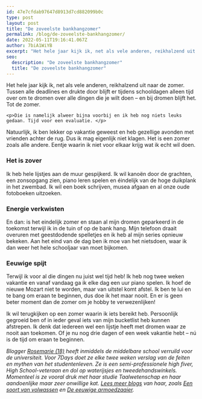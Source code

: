 ```yaml
---
id: 47e7cfdab97647d8913d7cd882099b0c
type: post
layout: post
title: "De zoveelste bankhangzomer"
permalink: /blog/de-zoveelste-bankhangzomer/
date: 2022-05-11T19:16:41.067Z
author: 7biA1WiYB
excerpt: "Het hele jaar kijk ik, net als vele anderen, reikhalzend uit naar de zomer. Tussen alle deadlines en drukte door blijft er tijdens schooldagen alleen tijd over om te dromen over alle dingen die je wilt doen – en bij dromen blijft het. Tot de zomer.  "
seo:
  description: "De zoveelste bankhangzomer"
  title: "De zoveelste bankhangzomer"
---
```

Het hele jaar kijk ik, net als vele anderen, reikhalzend uit naar de zomer. Tussen alle deadlines en drukte door blijft er tijdens schooldagen alleen tijd over om te dromen over alle dingen die je wilt doen – en bij dromen blijft het. Tot de zomer.  

    <p>Die is namelijk alweer bijna voorbij en ik heb nog niets leuks gedaan. Tijd voor een evaluatie. </p>
<p>Natuurlijk, ik ben lekker op vakantie geweest en heb gezellige avonden met vrienden achter de rug. Dus ik mag eigenlijk niet klagen. Het is een zomer zoals alle andere. Eentje waarin ik niet voor elkaar krijg wat ik echt wil doen.</p>
<h3>Het is zover</h3>
<p>Ik heb hele lijstjes aan de muur gespijkerd. Ik wil kanoën door de grachten, een zonsopgang zien, piano leren spelen en éindelijk van de hoge duikplank in het zwembad. Ik wil een boek schrijven, musea afgaan en al onze oude fotoboeken uitzoeken.</p>
<h3>Energie verkwisten</h3>
<p>En dan: is het eindelijk zomer en staan al mijn dromen geparkeerd in de toekomst terwijl ik in de tuin of op de bank hang. Mijn telefoon draait overuren met geestdodende spelletjes en ik heb al mijn series opnieuw bekeken. Aan het eind van de dag ben ik moe van het nietsdoen, waar ik dan weer het hele schooljaar van moet bijkomen.</p>
<h3>Eeuwige spijt</h3>
<p>Terwijl ik voor al die dingen nu juist wel tijd heb! Ik heb nog twee weken vakantie en vanaf vandaag ga ik elke dag een uur piano spelen. Ik hoef de nieuwe Mozart niet te worden, maar van uitstel komt afstel. Ik ben te lui en te bang om eraan te beginnen, dus doe ik het maar nooit. En er is geen beter moment dan de zomer om je hobby te verwezenlijken!</p>
<p>Ik wil terugkijken op een zomer waarin ik iets bereikt heb. Persoonlijk gegroeid ben of in ieder geval iets van mijn bucketlist heb kunnen afstrepen. Ik denk dat iedereen wel een lijstje heeft met dromen waar ze nooit aan toekomen. Of je nu nog drie dagen of een week vakantie hebt – nú is de tijd om eraan te beginnen.</p>
<p><em>Blogger </em><a href="https://original.sevendays.nl/user/40"><em>Rosemarie (18)</em></a><em> heeft inmiddels de middelbare school verruild voor de universiteit. Voor 7Days doet ze elke twee weken verslag van de feiten en mythen van het studentenleven. Ze </em><em>is een semi-professionele high fiver, High School-veteraan en dol op waterijsjes en tweedehandswinkels. Momenteel is ze vooral druk met haar studie Taalwetenschap en haar aandoenlijke maar zeer onwillige kat. </em><a href="https://original.sevendays.nl/users/rosemarie-van-der-tol"><em>Lees meer blogs</em></a><em> van haar, zoals </em><a href="https://original.sevendays.nl/node/10259"><em>Een soort van volwassen</em></a><em> en </em><a href="https://original.sevendays.nl/node/10059"><em>De eeuwige armoedzaaier</em></a><em>.</em></p>  
